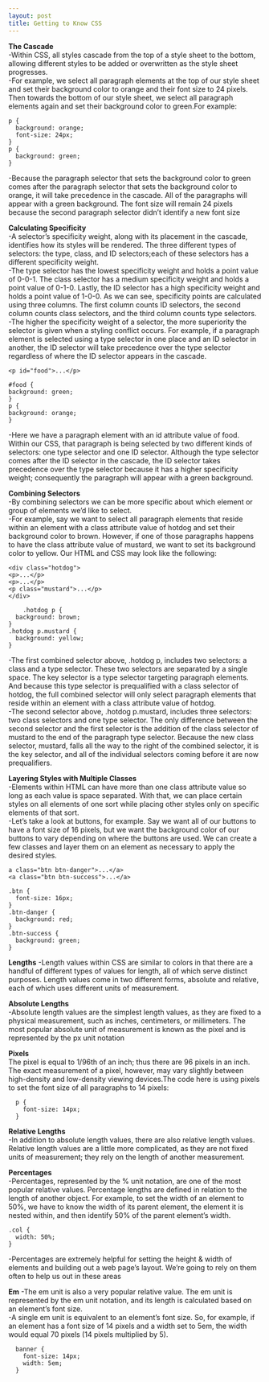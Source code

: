 ```yaml
---
layout: post
title: Getting to Know CSS
---
```

**The Cascade**<br/>
-Within CSS, all styles cascade from the top of a style sheet to the bottom, allowing different styles to be added or overwritten as the style sheet progresses.<br/>
-For example, we select all paragraph elements at the top of our style sheet and set their background color to orange and their font size to 24 pixels. Then towards the bottom of our style sheet, we select all paragraph elements again and set their background color to green.For example:<br/>

    p {
      background: orange;
      font-size: 24px;
    }
    p {
      background: green;
    }

-Because the paragraph selector that sets the background color to green comes after the paragraph selector that sets the background color to orange, it will take precedence in the cascade. All of the paragraphs will appear with a green background. The font size will remain 24 pixels because the second paragraph selector didn’t identify a new font size<br/>

**Calculating Specificity**<br/>
-A selector’s specificity weight, along with its placement in the cascade, identifies how its styles will be rendered. The three different types of selectors: the type, class, and ID selectors;each of these selectors has a different specificity weight.<br/>
-The type selector has the lowest specificity weight and holds a point value of 0-0-1. The class selector has a medium specificity weight and holds a point value of 0-1-0. Lastly, the ID selector has a high specificity weight and holds a point value of 1-0-0. As we can see, specificity points are calculated using three columns. The first column counts ID selectors, the second column counts class selectors, and the third column counts type selectors.<br/>
-The higher the specificity weight of a selector, the more superiority the selector is given when a styling conflict occurs. For example, if a paragraph element is selected using a type selector in one place and an ID selector in another, the ID selector will take precedence over the type selector regardless of where the ID selector appears in the cascade.<br/>

    <p id="food">...</p>    

    #food {
    background: green;
    }
    p {
    background: orange;
    }

-Here we have a paragraph element with an id attribute value of food. Within our CSS, that paragraph is being selected by two different kinds of selectors: one type selector and one ID selector. Although the type selector comes after the ID selector in the cascade, the ID selector takes precedence over the type selector because it has a higher specificity weight; consequently the paragraph will appear with a green background.<br/>

**Combining Selectors**<br/>
-By combining selectors we can be more specific about which element or group of elements we’d like to select.<br/>
-For example, say we want to select all paragraph elements that reside within an element with a class attribute value of hotdog and set their background color to brown. However, if one of those paragraphs happens to have the class attribute value of mustard, we want to set its background color to yellow. Our HTML and CSS may look like the following:<br/>

    <div class="hotdog">
    <p>...</p>
    <p>...</p>
    <p class="mustard">...</p>
    </div>

        .hotdog p {
      background: brown;
    }
    .hotdog p.mustard {
      background: yellow;
    }

-The first combined selector above, .hotdog p, includes two selectors: a class and a type selector. These two selectors are separated by a single space. The key selector is a type selector targeting paragraph elements. And because this type selector is prequalified with a class selector of hotdog, the full combined selector will only select paragraph elements that reside within an element with a class attribute value of hotdog.<br/>
-The second selector above, .hotdog p.mustard, includes three selectors: two class selectors and one type selector. The only difference between the second selector and the first selector is the addition of the class selector of mustard to the end of the paragraph type selector. Because the  new class selector, mustard, falls all the way to the right of the combined selector, it is the key selector, and all of the individual selectors coming before it are now prequalifiers.<br/>

**Layering Styles with Multiple Classes**<br/>
-Elements within HTML can have more than one class attribute value so long as each value is space separated. With that, we can place certain styles on all elements of one sort while placing other styles only on specific elements of that sort.<br/>
-Let’s take a look at buttons, for example. Say we want all of our buttons to have a font size of 16 pixels, but we want the background color of our buttons to vary depending on where the buttons are used. We can create a few classes and layer them on an element as necessary to apply the desired styles.<br/>

    a class="btn btn-danger">...</a>
    <a class="btn btn-success">...</a>

    .btn {
      font-size: 16px;
    }
    .btn-danger {
      background: red;
    }
    .btn-success {
      background: green;
    }

**Lengths**
-Length values within CSS are similar to colors in that there are a handful of different types of values for length, all of which serve distinct purposes. Length values come in two different forms, absolute and relative, each of which uses different units of measurement.<br/>

**Absolute Lengths**<br/>
-Absolute length values are the simplest length values, as they are fixed to a physical measurement, such as inches, centimeters, or millimeters. The most popular absolute unit of measurement is known as the pixel and is represented by the px unit notation<br/>

**Pixels**<br/>
The pixel is equal to 1/96th of an inch; thus there are 96 pixels in an inch. The exact measurement of a pixel, however, may vary slightly between high-density and low-density viewing devices.The code here is using pixels to set the font size of all paragraphs to 14 pixels:<br/>

      p {
        font-size: 14px;
      }

**Relative Lengths**<br/>
-In addition to absolute length values, there are also relative length values. Relative length values are a little more complicated, as they are not fixed units of measurement; they rely on the length of another measurement.<br/>

**Percentages**<br/>
-Percentages, represented by the % unit notation, are one of the most popular relative values. Percentage lengths are defined in relation to the length of another object. For example, to set the width of an element to 50%, we have to know the width of its parent element, the element it is nested within, and then identify 50% of the parent element’s width.<br/>

    .col {
      width: 50%;
    }

-Percentages are extremely helpful for setting the height & width of elements and building out a web page’s layout. We’re going to rely on them often to help us out in these areas<br/>

**Em**
-The em unit is also a very popular relative value. The em unit is represented by the em unit notation, and its length is calculated based on an element’s font size.<br/>
-A single em unit is equivalent to an element’s font size. So, for example, if an element has a font size of 14 pixels and a width set to 5em, the width would equal 70 pixels (14 pixels multiplied by 5).<br/>

      banner {
        font-size: 14px;
        width: 5em;
      }
